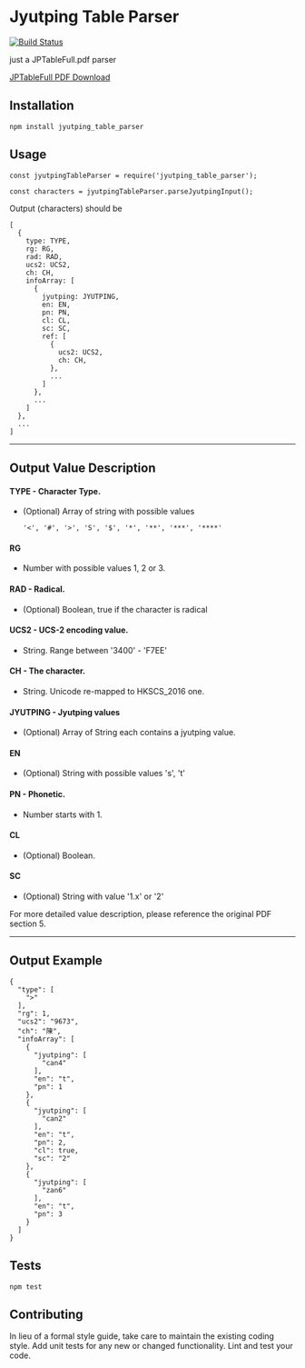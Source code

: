 # Jyutping Table Parser
[![Build Status](https://travis-ci.org/chaklim/jyutping_table_parser.svg?branch=master)](https://travis-ci.org/chaklim/jyutping_table_parser)

just a JPTableFull.pdf parser

[JPTableFull PDF Download](http://www.iso10646hk.net/download/jp/doc/JPTableFull.pdf)

## Installation

  `npm install jyutping_table_parser`

## Usage

    const jyutpingTableParser = require('jyutping_table_parser');

    const characters = jyutpingTableParser.parseJyutpingInput();

  Output (characters) should be 

    [
      {
        type: TYPE,
        rg: RG,
        rad: RAD,
        ucs2: UCS2,
        ch: CH,
        infoArray: [
          {
            jyutping: JYUTPING,
            en: EN,
            pn: PN,
            cl: CL,
            sc: SC,
            ref: [
              {
                ucs2: UCS2,
                ch: CH,
              },
              ...
            ]
          },
          ...
        ]
      },
      ...
    ]

---
## Output Value Description

#### TYPE - Character Type.
- (Optional) Array of string with possible values
          
      '<', '#', '>', 'S', '$', '*', '**', '***', '****'
  
#### RG
- Number with possible values 1, 2 or 3.

#### RAD - Radical.
- (Optional) Boolean, true if the character is radical

#### UCS2 - UCS-2 encoding value.
- String. Range between '3400' - 'F7EE'

#### CH - The character.
- String. Unicode re-mapped to HKSCS_2016 one.
  
#### JYUTPING - Jyutping values
- (Optional) Array of String each contains a jyutping value. 
 
#### EN
  - (Optional) String with possible values 's', 't'

#### PN - Phonetic.
  - Number starts with 1.
  
#### CL
  - (Optional) Boolean.

#### SC
  - (Optional) String with value '1.x' or '2'

For more detailed value description, please reference the original PDF section 5.

---

## Output Example
    
    {
      "type": [
        ">"
      ],
      "rg": 1,
      "ucs2": "9673",
      "ch": "陳",
      "infoArray": [
        {
          "jyutping": [
            "can4"
          ],
          "en": "t",
          "pn": 1
        },
        {
          "jyutping": [
            "can2"
          ],
          "en": "t",
          "pn": 2,
          "cl": true,
          "sc": "2"
        },
        {
          "jyutping": [
            "zan6"
          ],
          "en": "t",
          "pn": 3
        }
      ]
    }

## Tests

  `npm test`

## Contributing

In lieu of a formal style guide, take care to maintain the existing coding style. Add unit tests for any new or changed functionality. Lint and test your code.